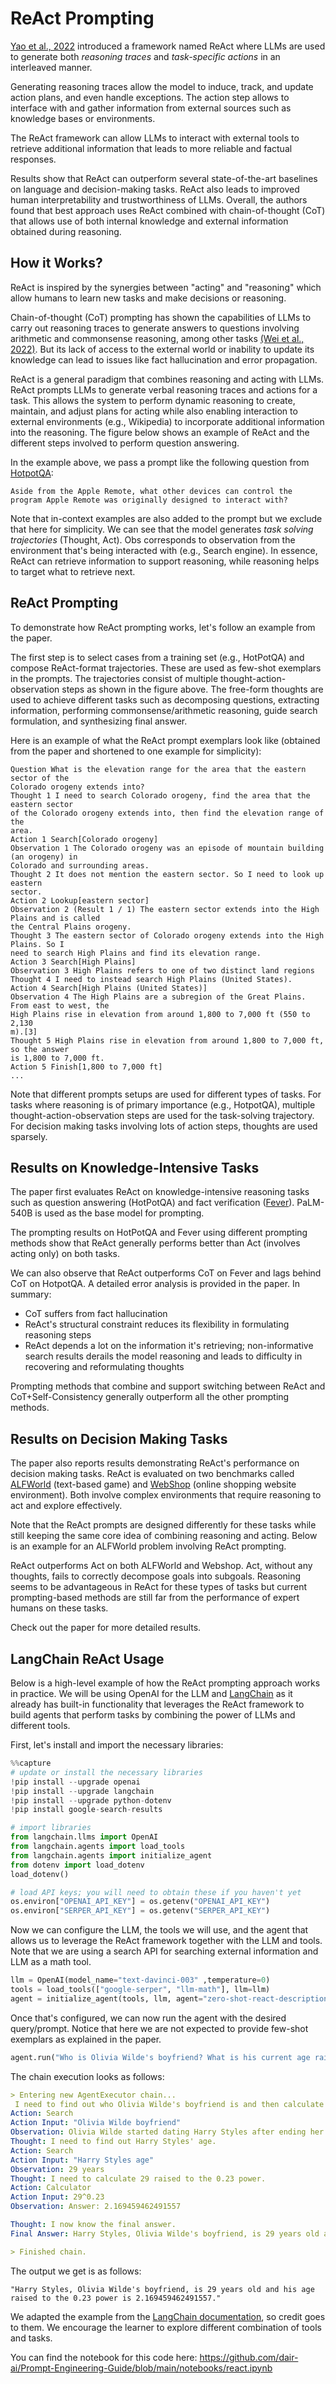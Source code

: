 # ReAct Prompting


[Yao et al., 2022](https://arxiv.org/abs/2210.03629) introduced a framework named ReAct where LLMs are used to generate both *reasoning traces* and *task-specific actions* in an interleaved manner. 

Generating reasoning traces allow the model to induce, track, and update action plans, and even handle exceptions. The action step allows to interface with and gather information from external sources such as knowledge bases or environments.

The ReAct framework can allow LLMs to interact with external tools to retrieve additional information that leads to more reliable and factual responses.

Results show that ReAct can outperform several state-of-the-art baselines on language and decision-making tasks. ReAct also leads to improved human interpretability and trustworthiness of LLMs. Overall, the authors found that best approach uses ReAct combined with chain-of-thought (CoT) that allows use of both internal knowledge and external information obtained during reasoning. 


## How it Works?

ReAct is inspired by the synergies between "acting" and "reasoning" which allow humans to learn new tasks and make decisions or reasoning. 

Chain-of-thought (CoT) prompting has shown the capabilities of LLMs to carry out reasoning traces to generate answers to questions involving arithmetic and commonsense reasoning, among other tasks [(Wei et al., 2022)](https://arxiv.org/abs/2201.11903). But its lack of access to the external world or inability to update its knowledge can lead to issues like fact hallucination and error propagation. 

ReAct is a general paradigm that combines reasoning and acting with LLMs. ReAct prompts LLMs to generate verbal reasoning traces and actions for a task. This allows the system to perform dynamic reasoning to create, maintain, and adjust plans for acting while also enabling interaction to external environments (e.g., Wikipedia) to incorporate additional information into the reasoning. The figure below shows an example of ReAct and the different steps involved to perform question answering.


In the example above, we pass a prompt like the following question from [HotpotQA](https://hotpotqa.github.io/):

```
Aside from the Apple Remote, what other devices can control the program Apple Remote was originally designed to interact with?
```

Note that in-context examples are also added to the prompt but we exclude that here for simplicity. We can see that the model generates *task solving trajectories* (Thought, Act). Obs corresponds to observation from the environment that's being interacted with (e.g., Search engine). In essence, ReAct can retrieve information to support reasoning, while reasoning helps to target what to retrieve next.  

## ReAct Prompting
To demonstrate how ReAct prompting works, let's follow an example from the paper. 

The first step is to select cases from a training set (e.g., HotPotQA) and compose ReAct-format trajectories. These are used as few-shot exemplars in the prompts. The trajectories consist of multiple thought-action-observation steps as shown in the figure above. The free-form thoughts are used to achieve different tasks such as decomposing questions, extracting information, performing commonsense/arithmetic reasoning, guide search formulation, and synthesizing final answer. 

Here is an example of what the ReAct prompt exemplars look like (obtained from the paper and shortened to one example for simplicity): 

```
Question What is the elevation range for the area that the eastern sector of the
Colorado orogeny extends into?
Thought 1 I need to search Colorado orogeny, find the area that the eastern sector
of the Colorado orogeny extends into, then find the elevation range of the
area.
Action 1 Search[Colorado orogeny]
Observation 1 The Colorado orogeny was an episode of mountain building (an orogeny) in
Colorado and surrounding areas.
Thought 2 It does not mention the eastern sector. So I need to look up eastern
sector.
Action 2 Lookup[eastern sector]
Observation 2 (Result 1 / 1) The eastern sector extends into the High Plains and is called
the Central Plains orogeny.
Thought 3 The eastern sector of Colorado orogeny extends into the High Plains. So I
need to search High Plains and find its elevation range.
Action 3 Search[High Plains]
Observation 3 High Plains refers to one of two distinct land regions
Thought 4 I need to instead search High Plains (United States).
Action 4 Search[High Plains (United States)]
Observation 4 The High Plains are a subregion of the Great Plains. From east to west, the
High Plains rise in elevation from around 1,800 to 7,000 ft (550 to 2,130
m).[3]
Thought 5 High Plains rise in elevation from around 1,800 to 7,000 ft, so the answer
is 1,800 to 7,000 ft.
Action 5 Finish[1,800 to 7,000 ft]
...
```

Note that different prompts setups are used for different types of tasks. For tasks where reasoning is of primary importance (e.g., HotpotQA), multiple thought-action-observation steps are used for the task-solving trajectory. For decision making tasks involving lots of action steps, thoughts are used sparsely.  

## Results on Knowledge-Intensive Tasks

The paper first evaluates ReAct on knowledge-intensive reasoning tasks such as question answering (HotPotQA) and fact verification ([Fever](https://fever.ai/resources.html)). PaLM-540B is used as the base model for prompting. 


The prompting results on HotPotQA and Fever using different prompting methods show that ReAct generally performs better than Act (involves acting only) on both tasks. 

We can also observe that ReAct outperforms CoT on Fever and lags behind CoT on HotpotQA. A detailed error analysis is provided in the paper. In summary:

- CoT suffers from fact hallucination
- ReAct's structural constraint reduces its flexibility in formulating reasoning steps
- ReAct depends a lot on the information it's retrieving; non-informative search results derails the model reasoning and leads to difficulty in recovering and reformulating thoughts

Prompting methods that combine and support switching between ReAct and CoT+Self-Consistency generally outperform all the other prompting methods. 

## Results on Decision Making Tasks

The paper also reports results demonstrating ReAct's performance on decision making tasks. ReAct is evaluated on two benchmarks called [ALFWorld](https://alfworld.github.io/) (text-based game) and [WebShop](https://webshop-pnlp.github.io/) (online shopping website environment). Both involve complex environments that require reasoning to act and explore effectively. 

Note that the ReAct prompts are designed differently for these tasks while still keeping the same core idea of combining reasoning and acting. Below is an example for an ALFWorld problem involving ReAct prompting. 


ReAct outperforms Act on both ALFWorld and Webshop. Act, without any thoughts, fails to correctly decompose goals into subgoals. Reasoning seems to be advantageous in ReAct for these types of tasks but current prompting-based methods are still far from the performance of expert humans on these tasks. 

Check out the paper for more detailed results.

## LangChain ReAct Usage

Below is a high-level example of how the ReAct prompting approach works in practice. We will be using OpenAI for the LLM and [LangChain](https://python.langchain.com/en/latest/index.html) as it already has built-in functionality that leverages the ReAct framework to build agents that perform tasks by combining the power of LLMs and different tools. 

First, let's install and import the necessary libraries:

``` python
%%capture
# update or install the necessary libraries
!pip install --upgrade openai
!pip install --upgrade langchain
!pip install --upgrade python-dotenv
!pip install google-search-results

# import libraries
from langchain.llms import OpenAI
from langchain.agents import load_tools
from langchain.agents import initialize_agent
from dotenv import load_dotenv
load_dotenv()

# load API keys; you will need to obtain these if you haven't yet
os.environ["OPENAI_API_KEY"] = os.getenv("OPENAI_API_KEY")
os.environ["SERPER_API_KEY"] = os.getenv("SERPER_API_KEY")

```

Now we can configure the LLM, the tools we will use, and the agent that allows us to leverage the ReAct framework together with the LLM and tools. Note that we are using a search API for searching external information and LLM as a math tool. 

``` python
llm = OpenAI(model_name="text-davinci-003" ,temperature=0)
tools = load_tools(["google-serper", "llm-math"], llm=llm)
agent = initialize_agent(tools, llm, agent="zero-shot-react-description", verbose=True)
```

Once that's configured, we can now run the agent with the desired query/prompt. Notice that here we are not expected to provide few-shot exemplars as explained in the paper. 

``` python
agent.run("Who is Olivia Wilde's boyfriend? What is his current age raised to the 0.23 power?")
```

The chain execution looks as follows:

``` yaml
> Entering new AgentExecutor chain...
 I need to find out who Olivia Wilde's boyfriend is and then calculate his age raised to the 0.23 power.
Action: Search
Action Input: "Olivia Wilde boyfriend"
Observation: Olivia Wilde started dating Harry Styles after ending her years-long engagement to Jason Sudeikis — see their relationship timeline.
Thought: I need to find out Harry Styles' age.
Action: Search
Action Input: "Harry Styles age"
Observation: 29 years
Thought: I need to calculate 29 raised to the 0.23 power.
Action: Calculator
Action Input: 29^0.23
Observation: Answer: 2.169459462491557

Thought: I now know the final answer.
Final Answer: Harry Styles, Olivia Wilde's boyfriend, is 29 years old and his age raised to the 0.23 power is 2.169459462491557.

> Finished chain.
```

The output we get is as follows:

```
"Harry Styles, Olivia Wilde's boyfriend, is 29 years old and his age raised to the 0.23 power is 2.169459462491557."
```

We adapted the example from the [LangChain documentation](https://python.langchain.com/docs/modules/agents/agent_types/react), so credit goes to them. We encourage the learner to explore different combination of tools and tasks. 

You can find the notebook for this code here: https://github.com/dair-ai/Prompt-Engineering-Guide/blob/main/notebooks/react.ipynb
